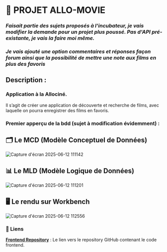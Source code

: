 # 🚀 PROJET ALLO-MOVIE

### _Faisait partie des sujets proposés à l'incubateur, je vais modifier la demande pour un projet plus poussé. Pas d'API pré-existante, je vais la faire moi même._
### _Je vais ajouté une option commentaires et réponses façon forum ainsi que la possibilité de mettre une note aux films en plus des favoris_

## Description :

### Application à la Allociné.

Il s’agit de créer une application de découverte et recherche de films, avec
laquelle on pourra enregistrer des films en favoris.

### Premier apperçu de la bdd (sujet à modification évidemment) :

## 🗂️ Le MCD (Modèle Conceptuel de Données)

![Capture d'écran 2025-06-12 111142](https://github.com/user-attachments/assets/205e85e3-842a-4a5f-90e1-b5b095a1098e)


## 📊 Le MLD (Modèle Logique de Données)

![Capture d'écran 2025-06-12 111201](https://github.com/user-attachments/assets/ad77bbb0-1b9f-4174-a270-93f9385b4e48)


## 🖥️ Le rendu sur Workbench

![Capture d'écran 2025-06-12 112556](https://github.com/user-attachments/assets/d0ed34b4-afc8-4a18-b3af-234065ffcd4b)


### 🔗 Liens

**[Frontend Repository](https://github.com/cedric-chimot/allo-movie-front)** : Le lien vers le repository GitHub contenant le code frontend.
